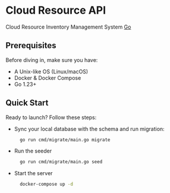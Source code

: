 # Cloud Resource API

Cloud Resource Inventory Management System [Go](https://golang.org)

## Prerequisites

Before diving in, make sure you have:

- A Unix-like OS (Linux/macOS)
- Docker & Docker Compose
- Go 1.23+

## Quick Start

Ready to launch? Follow these steps:

- Sync your local database with the schema and run migration:
   
    ```bash
      go run cmd/migrate/main.go migrate
    ```

- Run the seeder
  
  ```bash
    go run cmd/migrate/main.go seed
  ```

- Start the server
  ```bash
    docker-compose up -d
  ```
  